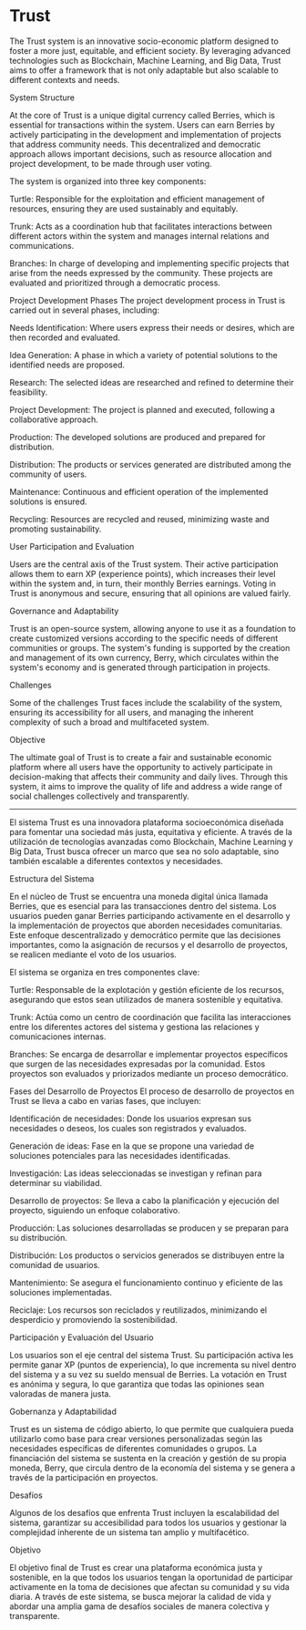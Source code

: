 # Trust
The Trust system is an innovative socio-economic platform designed to foster a more just, equitable, and efficient society. By leveraging advanced technologies such as Blockchain, Machine Learning, and Big Data, Trust aims to offer a framework that is not only adaptable but also scalable to different contexts and needs.

System Structure

At the core of Trust is a unique digital currency called Berries, which is essential for transactions within the system. Users can earn Berries by actively participating in the development and implementation of projects that address community needs. This decentralized and democratic approach allows important decisions, such as resource allocation and project development, to be made through user voting.

The system is organized into three key components:

Turtle: Responsible for the exploitation and efficient management of resources, ensuring they are used sustainably and equitably.

Trunk: Acts as a coordination hub that facilitates interactions between different actors within the system and manages internal relations and communications.

Branches: In charge of developing and implementing specific projects that arise from the needs expressed by the community. These projects are evaluated and prioritized through a democratic process.

Project Development Phases
The project development process in Trust is carried out in several phases, including:

Needs Identification: Where users express their needs or desires, which are then recorded and evaluated.

Idea Generation: A phase in which a variety of potential solutions to the identified needs are proposed.

Research: The selected ideas are researched and refined to determine their feasibility.

Project Development: The project is planned and executed, following a collaborative approach.

Production: The developed solutions are produced and prepared for distribution.

Distribution: The products or services generated are distributed among the community of users.

Maintenance: Continuous and efficient operation of the implemented solutions is ensured.

Recycling: Resources are recycled and reused, minimizing waste and promoting sustainability.

User Participation and Evaluation

Users are the central axis of the Trust system. Their active participation allows them to earn XP (experience points), which increases their level within the system and, in turn, their monthly Berries earnings. Voting in Trust is anonymous and secure, ensuring that all opinions are valued fairly.

Governance and Adaptability

Trust is an open-source system, allowing anyone to use it as a foundation to create customized versions according to the specific needs of different communities or groups. The system's funding is supported by the creation and management of its own currency, Berry, which circulates within the system's economy and is generated through participation in projects.

Challenges

Some of the challenges Trust faces include the scalability of the system, ensuring its accessibility for all users, and managing the inherent complexity of such a broad and multifaceted system.

Objective

The ultimate goal of Trust is to create a fair and sustainable economic platform where all users have the opportunity to actively participate in decision-making that affects their community and daily lives. Through this system, it aims to improve the quality of life and address a wide range of social challenges collectively and transparently.

------------------------------------------------------------------------------------------------------------------------------------------------------------------------------

El sistema Trust es una innovadora plataforma socioeconómica diseñada para fomentar una sociedad más justa, equitativa y eficiente. A través de la utilización de tecnologías avanzadas como Blockchain, Machine Learning y Big Data, Trust busca ofrecer un marco que sea no solo adaptable, sino también escalable a diferentes contextos y necesidades.

Estructura del Sistema

En el núcleo de Trust se encuentra una moneda digital única llamada Berries, que es esencial para las transacciones dentro del sistema. Los usuarios pueden ganar Berries participando activamente en el desarrollo y la implementación de proyectos que aborden necesidades comunitarias. Este enfoque descentralizado y democrático permite que las decisiones importantes, como la asignación de recursos y el desarrollo de proyectos, se realicen mediante el voto de los usuarios.

El sistema se organiza en tres componentes clave:

Turtle: Responsable de la explotación y gestión eficiente de los recursos, asegurando que estos sean utilizados de manera sostenible y equitativa.

Trunk: Actúa como un centro de coordinación que facilita las interacciones entre los diferentes actores del sistema y gestiona las relaciones y comunicaciones internas.

Branches: Se encarga de desarrollar e implementar proyectos específicos que surgen de las necesidades expresadas por la comunidad. Estos proyectos son evaluados y priorizados mediante un proceso democrático.

Fases del Desarrollo de Proyectos
El proceso de desarrollo de proyectos en Trust se lleva a cabo en varias fases, que incluyen:

Identificación de necesidades: Donde los usuarios expresan sus necesidades o deseos, los cuales son registrados y evaluados.

Generación de ideas: Fase en la que se propone una variedad de soluciones potenciales para las necesidades identificadas.

Investigación: Las ideas seleccionadas se investigan y refinan para determinar su viabilidad.

Desarrollo de proyectos: Se lleva a cabo la planificación y ejecución del proyecto, siguiendo un enfoque colaborativo.

Producción: Las soluciones desarrolladas se producen y se preparan para su distribución.

Distribución: Los productos o servicios generados se distribuyen entre la comunidad de usuarios.

Mantenimiento: Se asegura el funcionamiento continuo y eficiente de las soluciones implementadas.

Reciclaje: Los recursos son reciclados y reutilizados, minimizando el desperdicio y promoviendo la sostenibilidad.

Participación y Evaluación del Usuario

Los usuarios son el eje central del sistema Trust. Su participación activa les permite ganar XP (puntos de experiencia), lo que incrementa su nivel dentro del sistema y a su vez su sueldo mensual de Berries. La votación en Trust es anónima y segura, lo que garantiza que todas las opiniones sean valoradas de manera justa.

Gobernanza y Adaptabilidad

Trust es un sistema de código abierto, lo que permite que cualquiera pueda utilizarlo como base para crear versiones personalizadas según las necesidades específicas de diferentes comunidades o grupos. La financiación del sistema se sustenta en la creación y gestión de su propia moneda, Berry, que circula dentro de la economía del sistema y se genera a través de la participación en proyectos.

Desafíos

Algunos de los desafíos que enfrenta Trust incluyen la escalabilidad del sistema, garantizar su accesibilidad para todos los usuarios y gestionar la complejidad inherente de un sistema tan amplio y multifacético.

Objetivo

El objetivo final de Trust es crear una plataforma económica justa y sostenible, en la que todos los usuarios tengan la oportunidad de participar activamente en la toma de decisiones que afectan su comunidad y su vida diaria. A través de este sistema, se busca mejorar la calidad de vida y abordar una amplia gama de desafíos sociales de manera colectiva y transparente.
